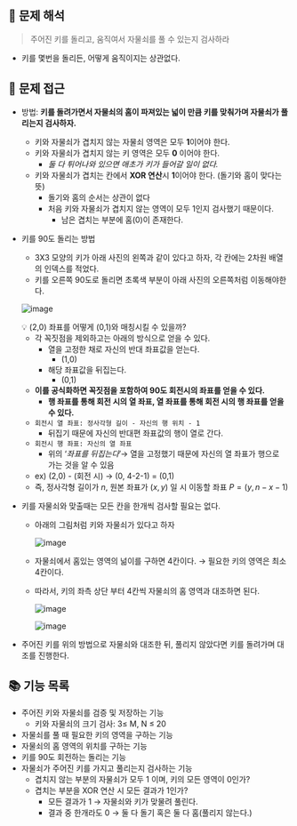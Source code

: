 ## 🧐 문제 해석

> 주어진 키를 돌리고, 움직여서 자물쇠를 풀 수 있는지 검사하라
> 
- 키를 몇번을 돌리든, 어떻게 움직이지는 상관없다.

## 🤔 문제 접근

- 방법: **키를 돌려가면서 자물쇠의 홈이 파져있는 넓이 만큼 키를 맞춰가며 자물쇠가 풀리는지 검사하자.**
    - 키와 자물쇠가 겹치지 않는 자물쇠 영역은 모두 **1**이어야 한다.
    - 키와 자물쇠가 겹치지 않는 키 영역은 모두 **0** 이어야 한다.
        - *둘 다 튀어나와 있으면 애초가 키가 들어갈 일이 없다.*
    - 키와 자물쇠가 겹치는 칸에서 **XOR 연산**시 **1**이어야 한다. (돌기와 홈이 맞다는 뜻)
        - 돌기와 홈의 순서는 상관이 없다
        - 처음 키와 자물쇠가 겹치지 않는 영역이 모두 1인지 검사했기 때문이다.
            - 남은 겹치는 부분에 홈(0)이 존재한다.

- 키를 90도 돌리는 방법
    - 3X3 모양의 키가 아래 사진의 왼쪽과 같이 있다고 하자, 각 칸에는 2차원 배열의 인덱스를 적었다.
    - 키를 오른쪽 90도로 돌리면 초록색 부분이 아래 사진의 오른쪽처럼 이동해야한다.
    
    ![image](https://user-images.githubusercontent.com/74398096/216768854-dcacd878-e5c2-41a2-a32e-45f62ace9e66.png)

    <aside>
    💡 (2,0) 좌표를 어떻게 (0,1)와 매칭시킬 수 있을까?
    
    </aside>
    
    - 각 꼭짓점을 제외하고는 아래의 방식으로 얻을 수 있다.
        - 열을 고정한 채로 자신의 반대 좌표값을 얻는다.
            - (1,0)
        - 해당 좌표값을 뒤집는다.
            - (0,1)
    - **이를 공식화하면 꼭짓점을 포함하여 90도 회전시의 좌표를 얻을 수 있다.**
        - **행 좌표를 통해 회전 시의 열 좌표, 열 좌표를 통해 회전 시의 행 좌표를 얻을 수 있다.**
    - `회전시 열 좌표: 정사각형 길이 - 자신의 행 위치 - 1`
        - 뒤집기 때문에 자신의 반대편 좌표값의 행이 열로 간다.
    - `회전시 행 좌표: 자신의 열 좌표`
        - 위의 ‘*좌표를 뒤집는다*’→ 열을 고정했기 때문에 자신의 열 좌표가 행으로 가는 것을 알 수 있음
    - ex) (2,0) - (회전 시) → (0, 4-2-1) = (0,1)
    - 즉, 정사각형 길이가 $n$, 원본 좌표가 $(x, y)$ 일 시 이동할 좌표 $P = (y, n - x - 1)$

- 키를 자물쇠와 맞출때는 모든 칸을 한개씩 검사할 필요는 없다.
    - 아래의 그림처럼 키와 자물쇠가 있다고 하자
    
        ![image](https://user-images.githubusercontent.com/74398096/216768871-852c98da-a194-4bda-8aa3-47836d649483.png)
    
    - 자물쇠에서 홈있는 영역의 넒이를 구하면 4칸이다. → 필요한 키의 영역은 최소 4칸이다.
    - 따라서, 키의 좌측 상단 부터 4칸씩 자물쇠의 홈 영역과 대조하면 된다.
        
        ![image](https://user-images.githubusercontent.com/74398096/216768886-12fdfc09-aa9e-4b89-ac20-6af5b64f2100.png)
        
        ![image](https://user-images.githubusercontent.com/74398096/216768904-055d956c-1be2-4712-b01a-85bb4d678c22.png)

    

- 주어진 키를 위의 방법으로 자물쇠와 대조한 뒤, 풀리지 않았다면 키를 돌려가며 대조를 진행한다.

## 📚 기능 목록

- 주어진 키와 자물쇠를 검증 및 저장하는 기능
    - 키와 자물쇠의 크기 검사: 3≤ M, N ≤ 20
- 자물쇠를 풀 때 필요한 키의 영역을 구하는 기능
- 자물쇠의 홈 영역의 위치를 구하는 기능
- 키를 90도 회전하는 돌리는 기능
- 자물쇠가 주어진 키를 가지고 풀리는지 검사하는 기능
    - 겹치지 않는 부분의 자물쇠가 모두 1 이며, 키의 모든 영역이 0인가?
    - 겹치는 부분을 XOR 연산 시 모든 결과가 1인가?
        - 모든 결과가 1 → 자물쇠와 키가 맞물려 풀린다.
        - 결과 중 한개라도 0 → 둘 다 돌기 혹은 둘 다 홈(풀리지 않는다.)